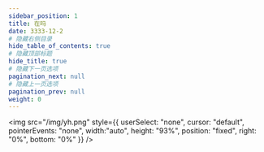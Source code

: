 ```yaml
---
sidebar_position: 1
title: 在吗
date: 3333-12-2
# 隐藏右侧目录
hide_table_of_contents: true
# 隐藏顶部标题
hide_title: true
# 隐藏下一页选项
pagination_next: null
# 隐藏上一页选项
pagination_prev: null
weight: 0
---
```


<div style={{
        userSelect: "none",
        cursor: "default",
        pointerEvents: "none",
        position: "fixed", 
        left: "20%", 
        top: "25%",
        fontSize: "30px",
        color: "#fff", }}></div>

<img src="/img/yh.png"
    style={{
        userSelect: "none",
        cursor: "default",
        pointerEvents: "none",
        width:"auto", 
        height: "93%", 
        position: "fixed", 
        right: "0%", 
        bottom: "0%" }} />

